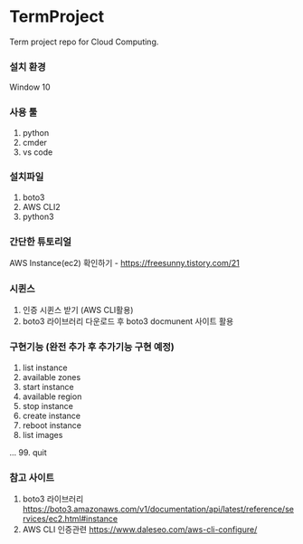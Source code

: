 # TermProject
Term project repo for Cloud Computing. 

### 설치 환경
Window 10

### 사용 툴
1. python
2. cmder
3. vs code

### 설치파일 
1. boto3
2. AWS CLI2
3. python3

### 간단한 튜토리얼
AWS Instance(ec2) 확인하기 - https://freesunny.tistory.com/21 


### 시퀸스
1. 인증 시퀸스 받기 (AWS CLI활용)
2. boto3 라이브러리 다운로드 후 boto3 docmunent 사이트 활용


### 구현기능 (완전 추가 후 추가기능 구현 예정)
1. list instance
2.  available zones
3.  start instance
4.  available region 
5.  stop instance
6.  create instance
7.  reboot instance
8.  list images

...
99. quit
  

### 참고 사이트
1. boto3 라이브러리
https://boto3.amazonaws.com/v1/documentation/api/latest/reference/services/ec2.html#instance
2. AWS CLI 인증관련
https://www.daleseo.com/aws-cli-configure/


